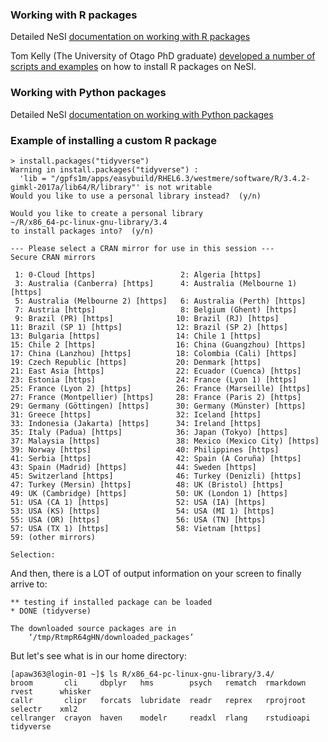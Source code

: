
### Working with R packages
Detailed NeSI [documentation on working with R packages](https://support.nesi.org.nz/hc/en-gb/articles/209338087-R#dealing-with-packages)

Tom Kelly (The University of Otago PhD graduate) [developed a number of scripts and examples](https://github.com/TomKellyGenetics/install.nesi) on how to install R packages on NeSI.

### Working with Python packages
Detailed NeSI [documentation on working with Python packages](https://support.nesi.org.nz/hc/en-gb/articles/207782537-Python#third-party-modules)


### Example of installing a custom R package



```
> install.packages("tidyverse")
Warning in install.packages("tidyverse") :
  'lib = "/gpfs1m/apps/easybuild/RHEL6.3/westmere/software/R/3.4.2-gimkl-2017a/lib64/R/library"' is not writable
Would you like to use a personal library instead?  (y/n) 
```

```
Would you like to create a personal library
~/R/x86_64-pc-linux-gnu-library/3.4
to install packages into?  (y/n) 
```


```
--- Please select a CRAN mirror for use in this session ---
Secure CRAN mirrors 

 1: 0-Cloud [https]                   2: Algeria [https]                
 3: Australia (Canberra) [https]      4: Australia (Melbourne 1) [https]
 5: Australia (Melbourne 2) [https]   6: Australia (Perth) [https]      
 7: Austria [https]                   8: Belgium (Ghent) [https]        
 9: Brazil (PR) [https]              10: Brazil (RJ) [https]            
11: Brazil (SP 1) [https]            12: Brazil (SP 2) [https]          
13: Bulgaria [https]                 14: Chile 1 [https]                
15: Chile 2 [https]                  16: China (Guangzhou) [https]      
17: China (Lanzhou) [https]          18: Colombia (Cali) [https]        
19: Czech Republic [https]           20: Denmark [https]                
21: East Asia [https]                22: Ecuador (Cuenca) [https]       
23: Estonia [https]                  24: France (Lyon 1) [https]        
25: France (Lyon 2) [https]          26: France (Marseille) [https]     
27: France (Montpellier) [https]     28: France (Paris 2) [https]       
29: Germany (Göttingen) [https]      30: Germany (Münster) [https]      
31: Greece [https]                   32: Iceland [https]                
33: Indonesia (Jakarta) [https]      34: Ireland [https]                
35: Italy (Padua) [https]            36: Japan (Tokyo) [https]          
37: Malaysia [https]                 38: Mexico (Mexico City) [https]   
39: Norway [https]                   40: Philippines [https]            
41: Serbia [https]                   42: Spain (A Coruña) [https]       
43: Spain (Madrid) [https]           44: Sweden [https]                 
45: Switzerland [https]              46: Turkey (Denizli) [https]       
47: Turkey (Mersin) [https]          48: UK (Bristol) [https]           
49: UK (Cambridge) [https]           50: UK (London 1) [https]          
51: USA (CA 1) [https]               52: USA (IA) [https]               
53: USA (KS) [https]                 54: USA (MI 1) [https]             
55: USA (OR) [https]                 56: USA (TN) [https]               
57: USA (TX 1) [https]               58: Vietnam [https]                
59: (other mirrors)                  

Selection: 

```

And then, there is a LOT of output information on your screen to finally arrive to:

```
** testing if installed package can be loaded
* DONE (tidyverse)

The downloaded source packages are in
    ‘/tmp/RtmpR64gHN/downloaded_packages’
```

But let's see what is in our home directory:

```
[apaw363@login-01 ~]$ ls R/x86_64-pc-linux-gnu-library/3.4/
broom       cli     dbplyr   hms        psych   rematch  rmarkdown   rvest      whisker
callr       clipr   forcats  lubridate  readr   reprex   rprojroot   selectr    xml2
cellranger  crayon  haven    modelr     readxl  rlang    rstudioapi  tidyverse
```


